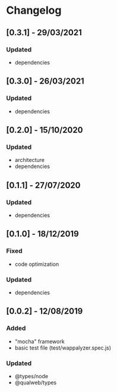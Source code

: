 # Changelog

## [0.3.1] - 29/03/2021

### Updated

- dependencies

## [0.3.0] - 26/03/2021

### Updated

- dependencies

## [0.2.0] - 15/10/2020

### Updated
 - architecture
 - dependencies

## [0.1.1] - 27/07/2020

### Updated
 - dependencies

## [0.1.0] - 18/12/2019

### Fixed
 - code optimization

### Updated
 - dependencies

## [0.0.2] - 12/08/2019

### Added
 - "mocha" framework
 - basic test file (test/wappalyzer.spec.js)

### Updated
 - @types/node
 - @qualweb/types